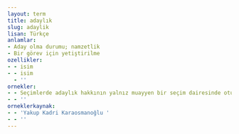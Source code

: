 ```yaml
---
layout: term
title: adaylık
slug: adaylik
lisan: Türkçe
anlamlar:
- Aday olma durumu; namzetlik
- Bir görev için yetiştirilme
ozellikler:
- - isim
- - isim
  - ''
ornekler:
- - Seçimlerde adaylık hakkının yalnız muayyen bir seçim dairesinde oturmuş olanlara tahsisi teklif ediliyordu.
- - ''
orneklerkaynak:
- - 'Yakup Kadri Karaosmanoğlu '
- - ''
---
```


